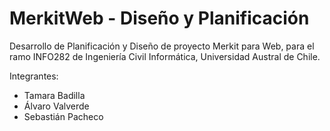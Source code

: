 # MerkitWeb - Diseño y Planificación

Desarrollo de Planificación y Diseño de proyecto Merkit para Web, para el ramo INFO282 de Ingeniería Civil Informática, Universidad Austral de Chile.

Integrantes:
  - Tamara Badilla
  - Álvaro Valverde
  - Sebastián Pacheco


